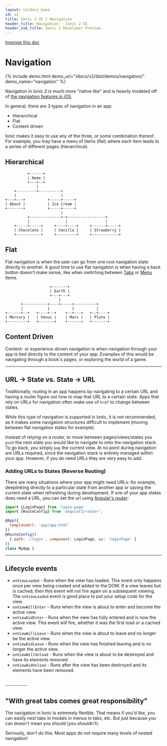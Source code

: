 ```yaml
---
layout: v2/docs_base
id: ui
title: Ionic 2 UI | Navigation
header_title: Navigation - Ionic 2 UI
header_sub_title: Ionic 2 Developer Preview
---
```

<div class="improve-docs">
  <a href='https://github.com/driftyco/ionic-site/edit/ionic2/docs/v2/ui/navigation/index.md'>
    Improve this doc
  </a>
</div>

<h1 class="title">Navigation</h1>

{% include demo.html demo_url="/docs/v2/dist/demos/navigation/" demo_name="navigation" %}

Navigation in Ionic 2 is much more "native like" and is heavily modeled off of [the navigation features in iOS](https://developer.apple.com/library/ios/documentation/UserExperience/Conceptual/MobileHIG/Navigation.html).

In general, there are 3 types of navigation in an app:

 - Hierarchical
 - Flat
 - Content driven

 Ionic makes it easy to use any of the three, or some combination thereof. For example, you may have a menu of items (flat) where each item leads to a series of different pages (hierarchical).

<h2 id="Hierarchical">Hierarchical</h2>

```
          +------+                                           
          | Home |                                           
          +---+--+                                           
              |                                                        
    +---------+----------+                                       
    |                    |                                       
+---+---+          +-----+-----+                      
| About |          | Ice Cream |                      
+-------+          +-----+-----+                      
                         |                                       
          +--------------+-+-----------------+             
          |                |                 |             
    +-----+-----+     +----+----+     +------+-----+
    | Chocolate |     | Vanilla |     | Strawberry |
    +-----------+     +---------+     +------------+
```

<h2 id="Flat">Flat</h2>

Flat navigation is when the user can go from one root navigation state directly to another. A good time to use flat navigation is when having a back button doesn't make sense, like when switching between [Tabs](../tabs/) or [Menu](../menu) items.

```
                    +-------+                  
                    | Earth |                  
                    +---+---+                  
                        |                      
       +-----------+----+-----+----------+     
       |           |          |          |     
+------+--+   +----+--+    +--+---+   +--+----+
| Mercury |   | Venus |    | Mars |   | Pluto |
+---------+   +-------+    +------+   +-------+
```

<h2 id="Content_Driven">Content Driven</h2>

Content- or experience-driven navigation is when navigation through your app is tied directly to the content of your app.  Examples of this would be navigating through a book's pages, or exploring the world of a game.

--------------

<h2 id="URL_to_State_vs_Just_States">URL -> State vs. State -> URL</h2>

Traditionally, routing in an app happens by navigating to a certain URL and having a router figure out how to map that URL to a certain state.  Apps that rely on URLs for navigation often make use of `href` to change between states.

While this type of navigation is supported in Ionic, it is not recommended, as it makes some navigation structures difficult to implement (moving between flat navigation states for example).

Instead of relying on a router, to move between pages/views/states you `push` the next state you would like to navigate to onto the navigation stack. To go back, you simply `pop` the current view.  At no point during navigation are URLs required, since the navigation stack is entirely managed within your app. However, if you do need URLs they are very easy to add.  

 <h3 id="Adding_URLs">Adding URLs to States (Reverse Routing)</h3>

 There are many situations where your app might need URLs: for example, deeplinking directly to a particular state from another app or saving the current state when refreshing during development. If one of your app states does need a URL, you can set the url using [Angular's router]():  

 ```js
 import {LoginPage} from 'login-page'
 import {RouteConfig} from 'angular2/router';

 @App({
   templateUrl: 'app/app.html'
 })
 @RouteConfig([
   { path: '/login', component: LoginPage, as: 'loginPage' }
 ])
 class MyApp {
 ```

 -----------

<h2 id="Lifecycle">Lifecycle events</h2>

 - `onViewLoaded` - Runs when the view has loaded. This event only happens once per view being created and added to the DOM. If a view leaves but is cached, then this event will not fire again on a subsequent viewing. The `onViewLoaded` event is good place to put your setup code for the view.
 - `onViewWillEnter` - Runs when the view is about to enter and become the active view.
 - `onViewDidEnter` - Runs when the view has fully entered and is now the active view. This event will fire, whether it was the first load or a cached view.
 - `onViewWillLeave` - Runs when the view is about to leave and no longer be the active view.
 - `onViewDidLeave` - Runs when the view has finished leaving and is no longer the active view.
 - `onViewWillUnload` - Runs when the view is about to be destroyed and have its elements removed.
 - `onViewDidUnload` - Runs after the view has been destroyed and its elements have been removed.

<br>
 -----------

  <h2 id="spidey">"With great tabs comes great responsibility"</h2>

  The navigation in Ionic is extremely flexible.  That means if you'd like, you can easily nest tabs in modals in menus in tabs, etc. But just because you can doesn't mean you should (you shouldn't).

  Seriously, don't do this.  Most apps do not require many levels of nested navigation!
